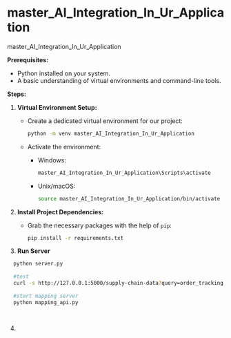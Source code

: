 # master_AI_Integration_In_Ur_Application
master_AI_Integration_In_Ur_Application


**Prerequisites:**

* Python installed on your system.
* A basic understanding of virtual environments and command-line tools.

**Steps:**

1. **Virtual Environment Setup:**

   - Create a dedicated virtual environment for our project:
   
     ```bash
     python -m venv master_AI_Integration_In_Ur_Application 
     ```

   - Activate the environment:
   
     * Windows:
        ```bash
        master_AI_Integration_In_Ur_Application\Scripts\activate
        ```
     * Unix/macOS:
        ```bash
        source master_AI_Integration_In_Ur_Application/bin/activate
        ```

2. **Install Project Dependencies:**

   - Grab the necessary packages with the help of `pip`:
   
     ```bash
     pip install -r requirements.txt
     ```
     
3. **Run Server**

  ```bash
    python server.py
    
    #test
    curl -s http://127.0.0.1:5000/supply-chain-data?query=order_tracking
    
    #start mapping server
    python mapping_api.py
    
    
  ```
4. 


   



